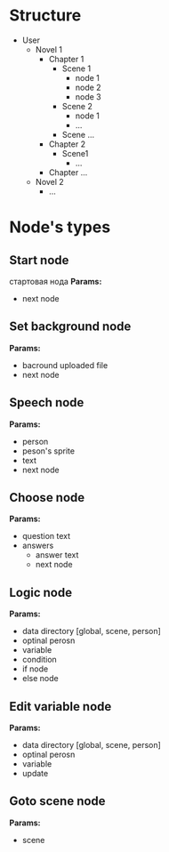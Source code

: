 # Structure

- User
  - Novel 1
    - Chapter 1
      - Scene 1
        - node 1
        - node 2
        - node 3
      - Scene 2
        - node 1
        - ...
      - Scene ...
    - Chapter 2
      - Scene1
        - ...
    - Chapter ...
  - Novel 2
    - ...


# Node's types

## Start node
стартовая нода
**Params:**
- next node

## Set background node
**Params:**
- bacround uploaded file
- next node

## Speech node
**Params:**
- person
- peson's sprite
- text
- next node

## Choose node
**Params:**
- question text
- answers
  - answer text
  - next node

## Logic node
**Params:**
- data directory [global, scene, person]
- optinal perosn
- variable
- condition
- if node
- else node

## Edit variable node
**Params:**
- data directory [global, scene, person]
- optinal perosn
- variable
- update

## Goto scene node
**Params:**
- scene